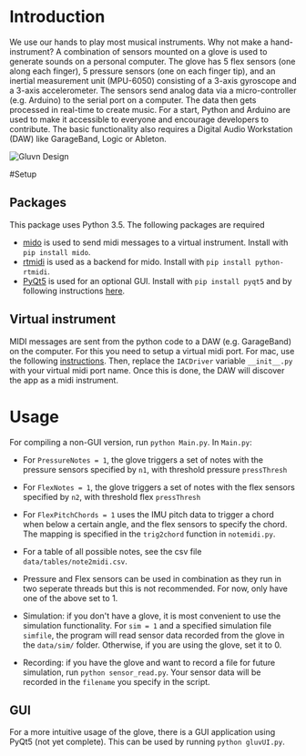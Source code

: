 

# Introduction
We use our hands to play most musical instruments. Why not make a hand-instrument? A combination of sensors mounted on a glove is used to generate sounds on a personal computer. The glove has 5 flex sensors (one along each finger), 5 pressure sensors (one on each finger tip), and an inertial measurement unit (MPU-6050) consisting of a 3-axis gyroscope and a 3-axis accelerometer. The sensors send analog data via a micro-controller (e.g. Arduino) to the serial port on a computer. The data then gets processed in real-time to create music. For a start, Python and Arduino are used to make it accessible to everyone and encourage developers to contribute. The basic functionality also requires a Digital Audio Workstation (DAW) like GarageBand, Logic or Ableton.

![Gluvn Design](/fig/gluvn_design)

#Setup

## Packages
This package uses Python 3.5. The following packages are required 
- [mido](https://pypi.python.org/pypi/mido/1.1.3) is used to send midi messages to a virtual instrument. Install with `pip install mido`.
- [rtmidi](https://pypi.python.org/pypi/python-rtmidi/0.3.1a) is used as a backend for mido. Install with `pip install python-rtmidi`.
- [PyQt5](http://pyqt.sourceforge.net/Docs/PyQt5/) is used for an optional GUI. Install with `pip install pyqt5` and by following instructions [here](http://pyqt.sourceforge.net/Docs/PyQt5/installation.html).

## Virtual instrument
MIDI messages are sent from the python code to a DAW (e.g. GarageBand) on the computer. For this you need to setup a virtual midi port. For mac, use the following [instructions](http://feelyoursound.com/setup-midi-os-x/). Then, replace the `IACDriver` variable `__init__.py` with your virtual midi port name. Once this is done, the DAW will discover the app as a midi instrument.

# Usage
For compiling a non-GUI version, run `python Main.py`. In `Main.py`:
- For `PressureNotes = 1`, the glove triggers a set of notes with the pressure sensors specified by `n1`, with threshold pressure `pressThresh`
- For `FlexNotes = 1`, the glove triggers a set of notes with the flex sensors specified by `n2`, with threshold flex `pressThresh`
- For `FlexPitchChords = 1` uses the IMU pitch data to trigger a chord when below a certain angle, and the flex sensors to specify the chord. The mapping is specified in the `trig2chord` function in `notemidi.py`.
- For a table of all possible notes, see the csv file `data/tables/note2midi.csv`.
- Pressure and Flex sensors can be used in combination as they run in two seperate threads but this is not recommended. For now, only have one of the above set to 1.

- Simulation: if you don't have a glove, it is most convenient to use the simulation functionality. For `sim = 1` and a specified simulation file `simfile`, the program will read sensor data recorded from the glove in the `data/sim/` folder. Otherwise, if you are using the glove, set it to 0.
- Recording: if you have the glove and want to record a file for future simulation, run `python sensor_read.py`. Your sensor data will be recorded in the `filename` you specify in the script.

## GUI
For a more intuitive usage of the glove, there is a GUI application using PyQt5 (not yet complete). This can be used by running `python gluvUI.py`.

